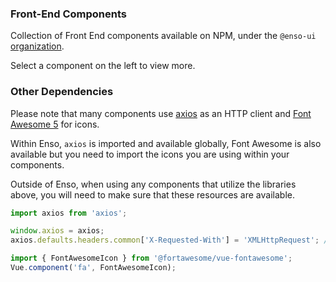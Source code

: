 ### Front-End Components

Collection of Front End components available on NPM, 
under the `@enso-ui` [organization](https://www.npmjs.com/search?q=%40enso-ui).

Select a component on the left to view more.

### Other Dependencies

Please note that many components use [axios](https://github.com/axios/axios) as an HTTP client
and [Font Awesome 5](https://fontawesome.com/) for icons.

Within Enso, `axios` is imported and available globally, Font Awesome is also available but you need to import
the icons you are using within your components.

Outside of Enso, when using any components that utilize the libraries above, you will need to make sure 
that these resources are available.

```js
import axios from 'axios';

window.axios = axios;
axios.defaults.headers.common['X-Requested-With'] = 'XMLHttpRequest'; //only when using Laravel
```

```js
import { FontAwesomeIcon } from '@fortawesome/vue-fontawesome';
Vue.component('fa', FontAwesomeIcon);
```


